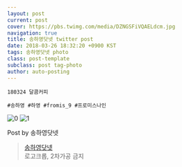 ```yaml
---
layout: post
current: post
cover: https://pbs.twimg.com/media/DZNGSFiVQAELdcm.jpg
navigation: true
title: 송하영닷넷 twitter post
date: 2018-03-26 18:32:20 +0900 KST
tags: 송하영닷넷 photo
class: post-template
subclass: post tag-photo
author: auto-posting
---
```


```  
180324 달콤커피   
  
#송하영 #하영 #fromis_9 #프로미스나인  

```

![0](https://pbs.twimg.com/media/DZNGRYxUMAAzVBR.jpg)
![1](https://pbs.twimg.com/media/DZNGSFiVQAELdcm.jpg)


Post by 송하영닷넷

> [송하영닷넷](https://twitter.com/970929_net)  
로고크롭, 2차가공 금지